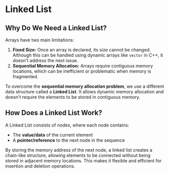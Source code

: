 # Linked List

## Why Do We Need a Linked List?

Arrays have two main limitations:

1. **Fixed Size:** Once an array is declared, its size cannot be changed. Although this can be handled using dynamic arrays like `vector` in C++, it doesn't address the next issue.
2. **Sequential Memory Allocation:** Arrays require contiguous memory locations, which can be inefficient or problematic when memory is fragmented.

To overcome the **sequential memory allocation problem**, we use a different data structure called a **Linked List**. It allows dynamic memory allocation and doesn't require the elements to be stored in contiguous memory.

## How Does a Linked List Work?

A Linked List consists of nodes, where each node contains:
- The **value/data** of the current element
- A **pointer/reference** to the next node in the sequence

By storing the memory address of the next node, a linked list creates a chain-like structure, allowing elements to be connected without being stored in adjacent memory locations. This makes it flexible and efficient for insertion and deletion operations.
